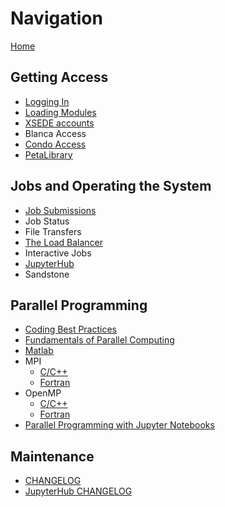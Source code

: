 # Navigation

[Home](Home)

## Getting Access
- [Logging In](Logging-In)
- [Loading Modules](Loading-Modules)
- [XSEDE accounts](XSEDE)
- Blanca Access
- [Condo Access](Condo-Access)
- [PetaLibrary](PetaLibrary)

## Jobs and Operating the System
- [Job Submissions](Job-Submissions)
- Job Status
- File Transfers
- [The Load Balancer](The-Load-Balancer-Tool)
- Interactive Jobs
- [JupyterHub](JupyterHub)
- Sandstone

## Parallel Programming
- [Coding Best Practices](Coding-Best-Practices)
- [Fundamentals of Parallel Computing](Fundamentals-of-Parallel-Computing)
- [Matlab](Matlab-on-Summit)
- MPI
    + [C/C++](MPI-C)
    + [Fortran](MPI-Fortran)
- OpenMP 
    + [C/C++](OpenMP-C)
    + [Fortran](OpenMP-Fortran)
- [Parallel Programming with Jupyter Notebooks](Parallel-Programming-with-Jupyter-Notebooks)

## Maintenance
- [CHANGELOG](CHANGELOG)
- [JupyterHub CHANGELOG](JupyterHub-CHANGELOG)